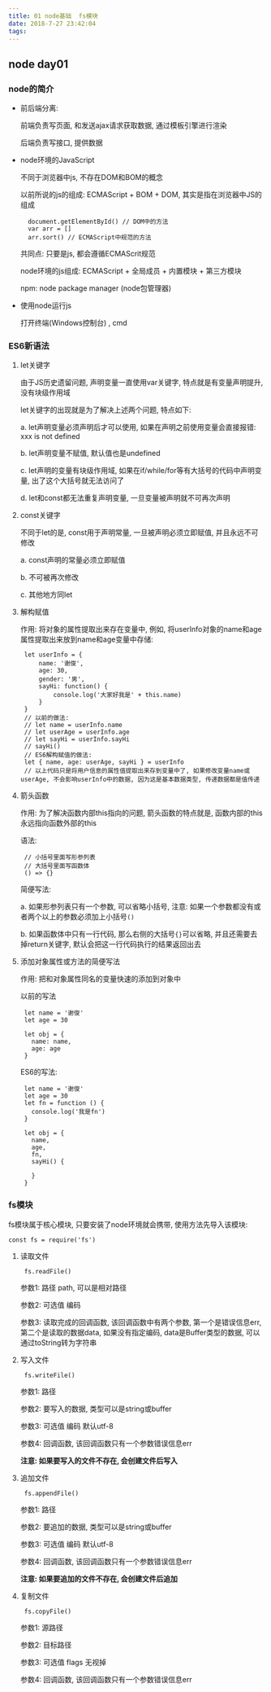 ```yaml
---
title: 01 node基础  fs模块
date: 2018-7-27 23:42:04
tags:
---
```


## node day01 ##

### node的简介 ###

- 前后端分离:

	前端负责写页面, 和发送ajax请求获取数据, 通过模板引擎进行渲染
	
	后端负责写接口, 提供数据

- node环境的JavaScript

	不同于浏览器中js, 不存在DOM和BOM的概念

	以前所说的js的组成: ECMAScript + BOM + DOM, 其实是指在浏览器中JS的组成

		document.getElementById() // DOM中的方法
		var arr = []
		arr.sort() // ECMAScript中规范的方法

	共同点: 只要是js, 都会遵循ECMAScrit规范

	node环境的js组成: ECMAScript + 全局成员 + 内置模块 + 第三方模块

	npm: node package manager (node包管理器)

- 使用node运行js

	打开终端(Windows控制台) , cmd

### ES6新语法 ###

1. let关键字

	由于JS历史遗留问题, 声明变量一直使用var关键字, 特点就是有变量声明提升, 没有块级作用域

	let关键字的出现就是为了解决上述两个问题, 特点如下:

	a. let声明变量必须声明后才可以使用, 如果在声明之前使用变量会直接报错: xxx is not defined

	b. let声明变量不赋值, 默认值也是undefined

	c. let声明的变量有块级作用域, 如果在if/while/for等有大括号的代码中声明变量, 出了这个大括号就无法访问了

	d. let和const都无法重复声明变量, 一旦变量被声明就不可再次声明

2. const关键字

	不同于let的是, const用于声明常量, 一旦被声明必须立即赋值, 并且永远不可修改

	a. const声明的常量必须立即赋值

	b. 不可被再次修改

	c. 其他地方同let

3. 解构赋值

	作用: 将对象的属性提取出来存在变量中, 例如, 将userInfo对象的name和age属性提取出来放到name和age变量中存储:

		let userInfo = {
			name: '谢俊',
			age: 30,
			gender: '男',
			sayHi: function() {
				console.log('大家好我是' + this.name)
			}
		}
		// 以前的做法:
		// let name = userInfo.name
		// let userAge = userInfo.age
		// let sayHi = userInfo.sayHi
		// sayHi()
		// ES6解构赋值的做法:
		let { name, age: userAge, sayHi } = userInfo
		// 以上代码只是将用户信息的属性值提取出来存到变量中了, 如果修改变量name或userAge, 不会影响userInfo中的数据, 因为这是基本数据类型, 传递数据都是值传递

4. 箭头函数

	作用: 为了解决函数内部this指向的问题, 箭头函数的特点就是, 函数内部的this永远指向函数外部的this

	语法:

		// 小括号里面写形参列表
		// 大括号里面写函数体
		() => {}

	简便写法:

	a. 如果形参列表只有一个参数, 可以省略小括号, 注意: 如果一个参数都没有或者两个以上的参数必须加上小括号`()`

	b. 如果函数体中只有一行代码, 那么右侧的大括号`{}`可以省略, 并且还需要去掉return关键字, 默认会把这一行代码执行的结果返回出去

5. 添加对象属性或方法的简便写法

	作用: 把和对象属性同名的变量快速的添加到对象中

	以前的写法

		let name = '谢俊'
		let age = 30
		
		let obj = {
		  name: name,
		  age: age
		}

	ES6的写法:

		let name = '谢俊'
		let age = 30
		let fn = function () {
		  console.log('我是fn')
		}
		
		let obj = {
		  name,
		  age,
		  fn,
		  sayHi() {
		    
		  }
		}


### fs模块 ###

fs模块属于核心模块, 只要安装了node环境就会携带, 使用方法先导入该模块:

	const fs = require('fs')

1. 读取文件

		fs.readFile()

	参数1: 路径 path, 可以是相对路径

	参数2: 可选值 编码

	参数3: 读取完成的回调函数, 该回调函数中有两个参数, 第一个是错误信息err, 第二个是读取的数据data, 如果没有指定编码, data是Buffer类型的数据, 可以通过toString转为字符串

2. 写入文件

		fs.writeFile()

	参数1: 路径

	参数2: 要写入的数据, 类型可以是string或buffer

	参数3: 可选值 编码 默认utf-8

	参数4: 回调函数, 该回调函数只有一个参数错误信息err

	**注意: 如果要写入的文件不存在, 会创建文件后写入**

3. 追加文件

		fs.appendFile()

	参数1: 路径

	参数2: 要追加的数据, 类型可以是string或buffer

	参数3: 可选值 编码 默认utf-8

	参数4: 回调函数, 该回调函数只有一个参数错误信息err

	**注意: 如果要追加的文件不存在, 会创建文件后追加**


4. 复制文件

		fs.copyFile()

	参数1: 源路径

	参数2: 目标路径

	参数3: 可选值 flags 无视掉

	参数4: 回调函数, 该回调函数只有一个参数错误信息err